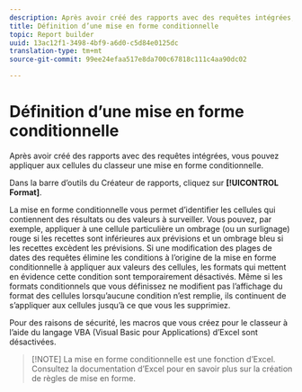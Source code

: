 ```yaml
---
description: Après avoir créé des rapports avec des requêtes intégrées, vous pouvez appliquer aux cellules du classeur une mise en forme conditionnelle.
title: Définition d’une mise en forme conditionnelle
topic: Report builder
uuid: 13ac12f1-3498-4bf9-a6d0-c5d84e0125dc
translation-type: tm+mt
source-git-commit: 99ee24efaa517e8da700c67818c111c4aa90dc02

---
```



# Définition d’une mise en forme conditionnelle

Après avoir créé des rapports avec des requêtes intégrées, vous pouvez appliquer aux cellules du classeur une mise en forme conditionnelle.

Dans la barre d’outils du Créateur de rapports, cliquez sur **[!UICONTROL Format]**.

La mise en forme conditionnelle vous permet d’identifier les cellules qui contiennent des résultats ou des valeurs à surveiller. Vous pouvez, par exemple, appliquer à une cellule particulière un ombrage (ou un surlignage) rouge si les recettes sont inférieures aux prévisions et un ombrage bleu si les recettes excèdent les prévisions. Si une modification des plages de dates des requêtes élimine les conditions à l’origine de la mise en forme conditionnelle à appliquer aux valeurs des cellules, les formats qui mettent en évidence cette condition sont temporairement désactivés. Même si les formats conditionnels que vous définissez ne modifient pas l’affichage du format des cellules lorsqu’aucune condition n’est remplie, ils continuent de s’appliquer aux cellules jusqu’à ce que vous les supprimiez.

Pour des raisons de sécurité, les macros que vous créez pour le classeur à l’aide du langage VBA (Visual Basic pour Applications) d’Excel sont désactivées.

> [!NOTE] La mise en forme conditionnelle est une fonction d’Excel. Consultez la documentation d’Excel pour en savoir plus sur la création de règles de mise en forme.

